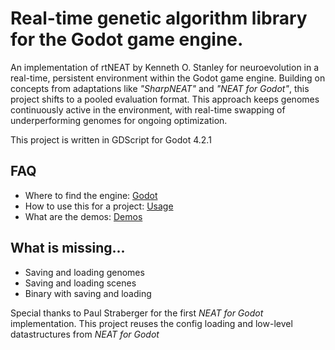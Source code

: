 # Real-time genetic algorithm library for the Godot game engine.

An implementation of rtNEAT by Kenneth O. Stanley for neuroevolution in a real-time, persistent environment within the Godot game engine. Building on concepts from adaptations like <i>"SharpNEAT"</i> and <i>"NEAT for Godot"</i>, this project shifts to a pooled evaluation format. This approach keeps genomes continuously active in the environment, with real-time swapping of underperforming genomes for ongoing optimization. 

This project is written in GDScript for Godot 4.2.1

## FAQ

- Where to find the engine: [Godot](https://godotengine.org/)
- How to use this for a project: [Usage](https://github.com/stetera/rtneat_godot/wiki/Usage)
- What are the demos: [Demos](https://github.com/stetera/rtneat_godot/wiki/About-the-Demos)

## What is missing...

- Saving and loading genomes
- Saving and loading scenes
- Binary with saving and loading


Special thanks to Paul Straberger for the first <i>NEAT for Godot</i> implementation.
This project reuses the config loading and low-level datastructures from <i>NEAT for Godot</i>

